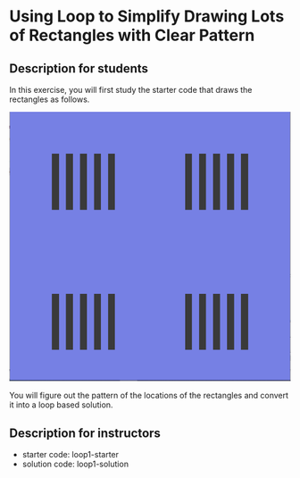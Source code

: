 # Using Loop to Simplify Drawing Lots of Rectangles with Clear Pattern

## Description for students

In this exercise, you will first study the starter code that draws the rectangles as follows.

 ![rectangles](images/rectangles.PNG)

You will figure out the pattern of the locations of the rectangles and convert it into a loop based solution. 


## Description for instructors

- starter code: loop1-starter
- solution code: loop1-solution



